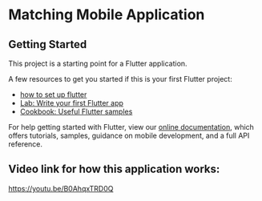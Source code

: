 # Matching Mobile Application

## Getting Started

This project is a starting point for a Flutter application.

A few resources to get you started if this is your first Flutter project:

- [how to set up flutter](https://www.youtube.com/watch?v=tW6B-SqtR2E&list=PLn77s7wREWuhGaMCdxtrgrRJIvPRUJC7V)
- [Lab: Write your first Flutter app](https://flutter.dev/docs/get-started/codelab)
- [Cookbook: Useful Flutter samples](https://flutter.dev/docs/cookbook)

For help getting started with Flutter, view our
[online documentation](https://flutter.dev/docs), which offers tutorials,
samples, guidance on mobile development, and a full API reference.
## Video link for how this application works: 
https://youtu.be/B0AhqxTRD0Q
